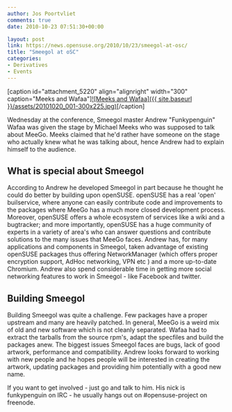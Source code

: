 ```yaml
---
author: Jos Poortvliet
comments: true
date: 2010-10-23 07:51:30+00:00

layout: post
link: https://news.opensuse.org/2010/10/23/smeegol-at-osc/
title: "Smeegol at oSC"
categories:
- Derivatives
- Events
---
```

[caption id="attachment_5220" align="alignright" width="300" caption="Meeks and Wafaa"][![Meeks and Wafaa]({{ site.baseurl }}/assets/20101020_001-300x225.jpg)](https://news.opensuse.org/2010/10/23/smeegol-at-osc/20101020_001/)[/caption]

Wednesday at the conference, Smeegol master Andrew "Funkypenguin" Wafaa was given the stage by Michael Meeks who was supposed to talk about MeeGo. Meeks claimed that he'd rather have someone on the stage who actually knew what he was talking about, hence Andrew had to explain himself to the audience.

<!-- more -->



## What is special about Smeegol


According to Andrew he developed Smeegol in part because he thought he could do better by building upon openSUSE. openSUSE has a real 'open' builservice, where anyone can easily contribute code and improvements to the packages where MeeGo has a much more closed development process. Moreover, openSUSE offers a whole ecosystem of services like a wiki and a bugtracker; and more importantly, openSUSE has a huge community of experts in a variety of area's who can answer questions and contribute solutions to the many issues that MeeGo faces. Andrew has, for many applications and components in Smeegol, taken advantage of existing openSUSE packages thus offering NetworkManager (which offers proper encryption support, AdHoc networking, VPN etc ) and a more up-to-date Chromium. Andrew also spend considerable time in getting more social networking features to work in Smeegol - like Facebook and twitter.


## Building Smeegol


Building Smeegol was quite a challenge. Few packages have a proper upstream and many are heavily patched. In general, MeeGo is a weird mix of old and new software which is not cleanly separated. Wafaa had to extract the tarballs from the source rpm's, adapt the specfiles and build the packages anew. The biggest issues Smeegol faces are bugs, lack of good artwork, performance and compatibility. Andrew looks forward to working with new people and he hopes people will be interested in creating the artwork, updating packages and providing him potentially with a good new name.

If you want to get involved - just go and talk to him. His nick is funkypenguin on IRC - he usually hangs out on #opensuse-project on freenode.		
